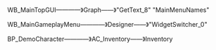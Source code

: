 WB_MainTopGUI————》Graph——》"GetText_8" "MainMenuNames"

WB_MainGameplayMenu————》Designer——》"WidgetSwitcher_0"

BP_DemoCharacter————》AC_Inventory——》Inventory

